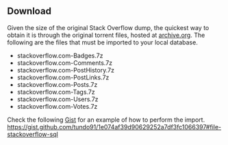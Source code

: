 ## Download
Given the size of the original Stack Overflow dump, the quickest way to obtain it is through the original torrent files, hosted at [archive.org](https://archive.org/download/stackexchange). The following are the files that must be imported to your local database.

* stackoverflow.com-Badges.7z
* stackoverflow.com-Comments.7z
* stackoverflow.com-PostHistory.7z
* stackoverflow.com-PostLinks.7z
* stackoverflow.com-Posts.7z
* stackoverflow.com-Tags.7z
* stackoverflow.com-Users.7z
* stackoverflow.com-Votes.7z

Check the following [Gist](https://gist.github.com/tundo91/1e074af39d90629252a7df3fc1066397) for an example of how to perform the import.
https://gist.github.com/tundo91/1e074af39d90629252a7df3fc1066397#file-stackoverflow-sql
